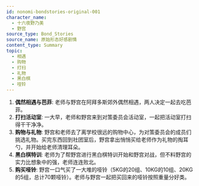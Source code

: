 ```yaml
---
id: nonomi-bondstories-original-001
character_name:
  - 十六夜野乃美
  - 野宫
source_type: Bond_Stories
source_name: 原始形态好感剧情
content_type: Summary
topic:
  - 相遇
  - 购物
  - 打扫
  - 礼物
  - 黑白棋
  - 哑铃
---
```

1.  **偶然相遇与芭菲**: 老师与野宫在阿拜多斯郊外偶然相遇，两人决定一起去吃芭菲。
2.  **打扫活动室**: 一大早，老师和野宫来到对策委员会活动室，一起把活动室打扫得干干净净。
3.  **购物与礼物**: 野宫和老师去了离学校很远的购物中心，为对策委员会的成员们挑选礼物。买完东西回到社团室后，野宫拿出悄悄买给老师作为礼物的掏耳勺，并开始给老师清理耳朵。
4.  **黑白棋特训**: 老师为了帮野宫进行黑白棋特训开始和野宫对战，但不料野宫的实力比想象中的强，老师连连败北。
5.  **购买哑铃**: 野宫一口气买了一大堆的哑铃（5KG的20组、10KG的10组、20KG的5组，总计70颗哑铃）。老师与野宫一起把买回来的哑铃按照重量分好类。